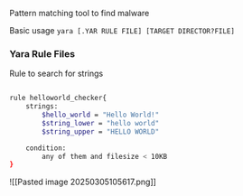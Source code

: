 Pattern matching tool to find malware

Basic usage
`yara [.YAR RULE FILE] [TARGET DIRECTOR?FILE]`

### Yara Rule Files
Rule to search for strings
```bash

rule helloworld_checker{
	strings:
		$hello_world = "Hello World!"
		$string_lower = "hello world"
		$string_upper = "HELLO WORLD"

	condition:
		any of them and filesize < 10KB
}
```

![[Pasted image 20250305105617.png]]

